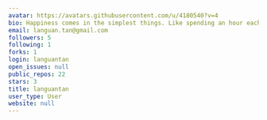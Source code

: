 ```yaml
---
avatar: https://avatars.githubusercontent.com/u/4180540?v=4
bio: Happiness comes in the simplest things. Like spending an hour each day coding.
email: languan.tan@gmail.com
followers: 5
following: 1
forks: 1
login: languantan
open_issues: null
public_repos: 22
stars: 3
title: languantan
user_type: User
website: null
---
```

